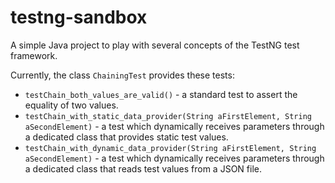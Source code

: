 # testng-sandbox
A simple Java project to play with several concepts of the TestNG test framework.

Currently, the class `ChainingTest` provides these tests:
- `testChain_both_values_are_valid()` - a standard test to assert the equality of two values.
- `testChain_with_static_data_provider(String aFirstElement, String aSecondElement)` - a test which dynamically receives parameters through a dedicated class that provides static test values.  
- `testChain_with_dynamic_data_provider(String aFirstElement, String aSecondElement)` - a test which dynamically receives parameters through a dedicated class that reads test values from a JSON file.
